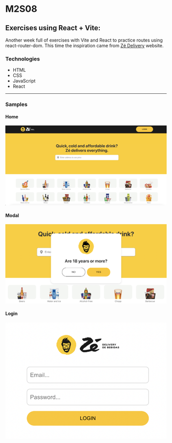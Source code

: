 # M2S08

## Exercises using React + Vite: 

Another week full of exercises with Vite and React to practice routes using react-router-dom. This time the inspiration came from <a href="https://www.ze.delivery/">Zé Delivery</a> website.

### Technologies

- HTML
- CSS
- JavaScript
- React

---

### Samples

#### Home
<h4 align="center"><img src="./src/assets/sample-home.png"></4>

#### Modal
<h4 align="center"><img src="./src/assets/sample-modal.png"></h4>

#### Login
<h4 align="center"><img src="./src/assets/sample-login.png"></h4>